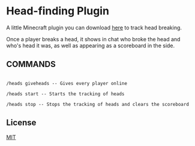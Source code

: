 # Head-finding Plugin

A little Minecraft plugin you can download [here](youtu.be) to track head breaking.

Once a player breaks a head, it shows in chat who broke the head and who's head it was, as well as appearing as a scoreboard in the side.
## COMMANDS
```

/heads giveheads -- Gives every player online

/heads start -- Starts the tracking of heads

/heads stop -- Stops the tracking of heads and clears the scoreboard

```

## License
[MIT](https://choosealicense.com/licenses/mit/)
